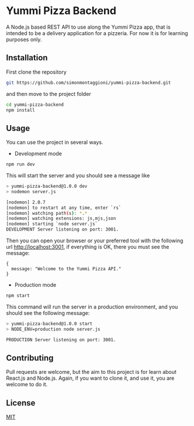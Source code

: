 # Yummi Pizza Backend

A Node.js based REST API to use along the Yummi Pizza app, that is intended to be a delivery application for a pizzeria. For now it is for learning purposes only.

## Installation

First clone the repository

```bash
git https://github.com/simonmontaggioni/yummi-pizza-backend.git
```

and then move to the project folder

```bash
cd yummi-pizza-backend
npm install
```

## Usage

You can use the project in several ways.

- Development mode

```bash
npm run dev
```

This will start the server and you should see a message like

```bash
> yummi-pizza-backend@1.0.0 dev
> nodemon server.js

[nodemon] 2.0.7
[nodemon] to restart at any time, enter `rs`
[nodemon] watching path(s): *.*
[nodemon] watching extensions: js,mjs,json
[nodemon] starting `node server.js`
DEVELOPMENT Server listening on port: 3001.

```

Then you can open your browser or your preferred tool with the following url [http://localhost:3001](http://localhost:3001), if everything is OK, there you must see the message:

```
{
  message: "Welcome to the Yummi Pizza API."
}
```

- Production mode

```bash
npm start
```

This command will run the server in a production environment, and you should see the following message:

```bash
> yummi-pizza-backend@1.0.0 start
> NODE_ENV=production node server.js

PRODUCTION Server listening on port: 3001.

```

## Contributing

Pull requests are welcome, but the aim to this project is for learn about React.js and Node.js. Again, if you want to clone it, and use it, you are welcome to do it.

## License

[MIT](https://choosealicense.com/licenses/mit/)
